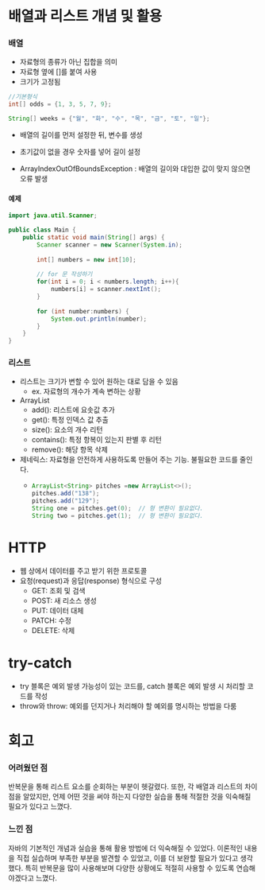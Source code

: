 # 배열과 리스트 개념 및 활용

### 배열

* 자료형의 종류가 아닌 집합을 의미
* 자료형 옆에 []를 붙여 사용
* 크기가 고정됨

```java
//기본형식
int[] odds = {1, 3, 5, 7, 9};

String[] weeks = {"월", "화", "수", "목", "금", "토", "일"};
```

* 배열의 길이를 먼저 설정한 뒤, 변수를 생성
  
* 초기값이 없을 경우 숫자를 넣어 길이 설정
  
* ArrayIndexOutOfBoundsException : 배열의 길이와 대입한 값이 맞지 않으면 오류 발생

#### 예제
```java
import java.util.Scanner;

public class Main {
    public static void main(String[] args) {
        Scanner scanner = new Scanner(System.in);
        
        int[] numbers = new int[10]; 
        
        // for 문 작성하기
        for(int i = 0; i < numbers.length; i++){
        	numbers[i] = scanner.nextInt();
        }
            
        for (int number:numbers) {
            System.out.println(number); 
        }
    }
}

```

### 리스트
* 리스트는 크기가 변할 수 있어 원하는 대로 담을 수 있음
  * ex. 자료형의 개수가 계속 변하는 상황
* ArrayList
  * add(): 리스트에 요솟값 추가
  * get(): 특정 인덱스 값 추출
  * size(): 요소의 개수 리턴
  * contains(): 특정 항복이 있는지 판별 후 리턴
  * remove(): 해당 항목 삭제
* 제네릭스: 자료형을 안전하게 사용하도록 만들어 주는 기능. 불필요한 코드를 줄인다.
  * ```java
    ArrayList<String> pitches =new ArrayList<>();
    pitches.add("138");
    pitches.add("129");
    String one = pitches.get(0);  // 형 변환이 필요없다.
    String two = pitches.get(1);  // 형 변환이 필요없다.
    ```

# HTTP
* 웹 상에서 데이터를 주고 받기 위한 프로토콜
* 요청(request)과 응답(response) 형식으로 구성
   * GET: 조회 및 검색
   * POST: 새 리소스 생성
   * PUT: 데이터 대체
   * PATCH: 수정
   * DELETE: 삭제


# try-catch
* try 블록은 예외 발생 가능성이 있는 코드를, catch 블록은 예외 발생 시 처리할 코드를 작성
* throw와 throw: 예외를 던지거나 처리해야 할 예외를 명시하는 방법을 다룸

# 회고
### 어려웠던 점

반복문을 통해 리스트 요소를 순회하는 부분이 헷갈렸다. 또한, 각 배열과 리스트의 차이점을 알았지만, 언제 어떤 것을 써야 하는지 다양한 실습을 통해 적절한 것을  익숙해질 필요가 있다고 느꼈다.



### 느낀 점
자바의 기본적인 개념과 실습을 통해 활용 방법에 더 익숙해질 수 있었다. 이론적인 내용을 직접 실습하며 부족한 부분을 발견할 수 있었고, 이를 더 보완할 필요가 있다고 생각했다. 특히 반복문을 많이 사용해보며 다양한 상황에도 적절히 사용할 수 있도록 연습해야겠다고 느꼈다.